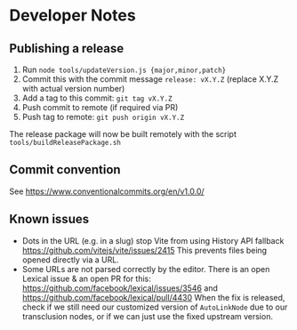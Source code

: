 # Developer Notes

## Publishing a release

1. Run `node tools/updateVersion.js {major,minor,patch}`
2. Commit this with the commit message `release: vX.Y.Z` (replace X.Y.Z with actual version number)
3. Add a tag to this commit: `git tag vX.Y.Z`
4. Push commit to remote (if required via PR)
5. Push tag to remote: `git push origin vX.Y.Z`

The release package will now be built remotely with the script 
`tools/buildReleasePackage.sh`

## Commit convention
See https://www.conventionalcommits.org/en/v1.0.0/

## Known issues

- Dots in the URL (e.g. in a slug) stop Vite from using History API fallback https://github.com/vitejs/vite/issues/2415 This prevents files being opened directly via
a URL.
- Some URLs are not parsed correctly by the editor. There is an open Lexical issue & an open PR for this: https://github.com/facebook/lexical/issues/3546 and https://github.com/facebook/lexical/pull/4430 When the fix is released, check if we still need our customized version of `AutoLinkNode` due to our transclusion nodes, or if we can just use the fixed upstream version.